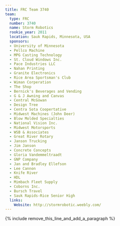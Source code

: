 ```yaml
---
title: FRC Team 3740
team:
  type: FRC
  number: 3740
  name: Storm Robotics
  rookie_year: 2011
  location: Sauk Rapids, Minnesota, USA
  sponsors:
  - University of Minnesota
  - Pellco Machine
  - MPG Casting Technology
  - St. Cloud Windows Inc.
  - Pace Industries LLC
  - Nahan Printing
  - Granite Electronics
  - Rice Area Sportsman's Club
  - Wiman Corperation
  - The Shop
  - Bernick's Beverages and Vending
  - G & J Awning and Canvas
  - Central McGowan
  - Design Tree
  - Centra Sota Coopertative
  - Midwest Machines (John Deer)
  - Blow Molded Specialties
  - National Vision Inc.
  - Midwest Motorsports
  - WSB & Associates
  - Great River Rotary
  - Janson Trucking
  - Jim Janson
  - Concrete Concepts
  - Gloria Vandemmeltraadt
  - GNP Company
  - Jan and Bradley Ellefson
  - Lee Cannon
  - Knife River
  - HDL
  - Mimbach Fleet Supply
  - Coborns Inc.
  - Bursch Travel
  - Sauk Rapids-Rice Senior High
  links:
    Website: http://stormrobotic.weebly.com/
---
```


{% include remove_this_line_and_add_a_paragraph %}
